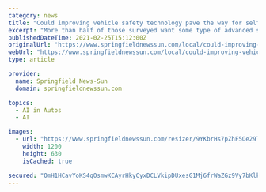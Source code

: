 ```yaml
---
category: news
title: "Could improving vehicle safety technology pave the way for self-driving cars?"
excerpt: "More than half of those surveyed want some type of advanced system in their next vehicle Improving vehicle safety systems and technology could lead to motorists becoming more accepting of self ..."
publishedDateTime: 2021-02-25T15:12:00Z
originalUrl: "https://www.springfieldnewssun.com/local/could-improving-vehicle-safety-technology-could-pave-the-way-for-self-driving-cars/ZR6ZX5ZA65G6VGTBW3AW2VGWII/"
webUrl: "https://www.springfieldnewssun.com/local/could-improving-vehicle-safety-technology-could-pave-the-way-for-self-driving-cars/ZR6ZX5ZA65G6VGTBW3AW2VGWII/"
type: article

provider:
  name: Springfield News-Sun
  domain: springfieldnewssun.com

topics:
  - AI in Autos
  - AI

images:
  - url: "https://www.springfieldnewssun.com/resizer/9YKbrHs7pZhF5Oe29TJ6iK9O5JY=/1200x630/cloudfront-us-east-1.images.arcpublishing.com/coxohio/76CAVDFORJCQ7EEYLLCGZOANSI.jpg"
    width: 1200
    height: 630
    isCached: true

secured: "OmH1HCavYoKS4qOsmwKCAyrHkyCyxDCLVkipDUxesG1Mj6frWaZGz9Vy7bKlkFLIXwgPOaOBN/mvAGW5yGGrioOM+gCXYqBjps5IK523neBwLSqlDBKYIoeZOcr2bZhIA2Faw8FNy4yiGlDN8OIWvumUUb9M1TixKaej8TQ58fgdU7EPQys/0ApeBMaArt34QNSZNEkJVEBv/a7PdQZ/hRzRPkWH6/znTYcTwAAJeU/oE6wJ8oUydmPiHWUz6qcJUaQPnDrUS+3KxIGknycSqQNvOaaiLnbkYG5J6u1hUEmrHjlOse3k+YKLtijAjp6z/0xx6bSamHPJPoCMBAYoE5k0BWJZ5hWse9Ah2RgxFsQ=;FnHU0BIoOQ4NcMzbUFv/1A=="
---
```


